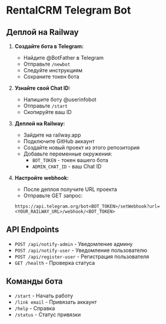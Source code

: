 # RentalCRM Telegram Bot

## Деплой на Railway

1. **Создайте бота в Telegram:**
   - Найдите @BotFather в Telegram
   - Отправьте `/newbot`
   - Следуйте инструкциям
   - Сохраните токен бота

2. **Узнайте свой Chat ID:**
   - Напишите боту @userinfobot
   - Отправьте `/start`
   - Скопируйте ваш ID

3. **Деплой на Railway:**
   - Зайдите на railway.app
   - Подключите GitHub аккаунт
   - Создайте новый проект из этого репозитория
   - Добавьте переменные окружения:
     - `BOT_TOKEN` - токен вашего бота
     - `ADMIN_CHAT_ID` - ваш Chat ID

4. **Настройте webhook:**
   - После деплоя получите URL проекта
   - Отправьте GET запрос:
   ```
   https://api.telegram.org/bot<BOT_TOKEN>/setWebhook?url=<YOUR_RAILWAY_URL>/webhook/<BOT_TOKEN>
   ```

## API Endpoints

- `POST /api/notify-admin` - Уведомление админу
- `POST /api/notify-user` - Уведомление пользователю  
- `POST /api/register-user` - Регистрация пользователя
- `GET /health` - Проверка статуса

## Команды бота

- `/start` - Начать работу
- `/link email` - Привязать аккаунт
- `/help` - Справка
- `/status` - Статус привязки